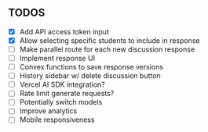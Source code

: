 ## TODOS

- [x] Add API access token input
- [x] Allow selecting specific students to include in response
- [ ] Make parallel route for each new discussion response
- [ ] Implement response UI
- [ ] Convex functions to save response versions
- [ ] History sidebar w/ delete discussion button
- [ ] Vercel AI SDK integration?
- [ ] Rate limit generate requests?
- [ ] Potentially switch models
- [ ] Improve analytics
- [ ] Mobile responsiveness
